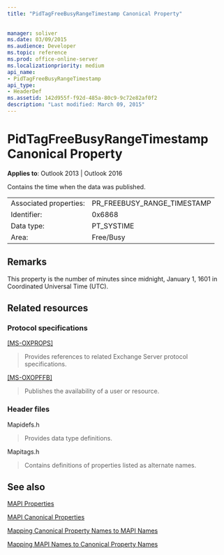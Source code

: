```yaml
---
title: "PidTagFreeBusyRangeTimestamp Canonical Property"
 
 
manager: soliver
ms.date: 03/09/2015
ms.audience: Developer
ms.topic: reference
ms.prod: office-online-server
ms.localizationpriority: medium
api_name:
- PidTagFreeBusyRangeTimestamp
api_type:
- HeaderDef
ms.assetid: 142d955f-f92d-485a-80c9-9c72e82af0f2
description: "Last modified: March 09, 2015"
---
```


# PidTagFreeBusyRangeTimestamp Canonical Property

  
  
**Applies to**: Outlook 2013 | Outlook 2016 
  
Contains the time when the data was published.
  
|||
|:-----|:-----|
|Associated properties:  <br/> |PR_FREEBUSY_RANGE_TIMESTAMP  <br/> |
|Identifier:  <br/> |0x6868  <br/> |
|Data type:  <br/> |PT_SYSTIME  <br/> |
|Area:  <br/> |Free/Busy  <br/> |
   
## Remarks

This property is the number of minutes since midnight, January 1, 1601 in Coordinated Universal Time (UTC).
  
## Related resources

### Protocol specifications

[[MS-OXPROPS]](https://msdn.microsoft.com/library/f6ab1613-aefe-447d-a49c-18217230b148%28Office.15%29.aspx)
  
> Provides references to related Exchange Server protocol specifications.
    
[[MS-OXOPFFB]](https://msdn.microsoft.com/library/1a527299-7211-4d27-a74c-b69bd0746320%28Office.15%29.aspx)
  
> Publishes the availability of a user or resource.
    
### Header files

Mapidefs.h
  
> Provides data type definitions.
    
Mapitags.h
  
> Contains definitions of properties listed as alternate names.
    
## See also



[MAPI Properties](mapi-properties.md)
  
[MAPI Canonical Properties](mapi-canonical-properties.md)
  
[Mapping Canonical Property Names to MAPI Names](mapping-canonical-property-names-to-mapi-names.md)
  
[Mapping MAPI Names to Canonical Property Names](mapping-mapi-names-to-canonical-property-names.md)

